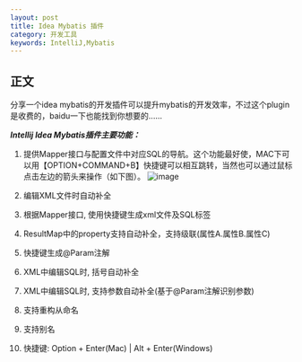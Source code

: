 ```yaml
---
layout: post
title: Idea Mybatis 插件
category: 开发工具
keywords: IntelliJ,Mybatis
--- 
```


## 正文
分享一个idea mybatis的开发插件可以提升mybatis的开发效率，不过这个plugin是收费的，baidu一下也能找到你想要的......

***Intellij Idea Mybatis插件主要功能：***

1. 提供Mapper接口与配置文件中对应SQL的导航。这个功能最好使，MAC下可以用【OPTION+COMMAND+B】快捷键可以相互跳转，当然也可以通过鼠标点击左边的箭头来操作（如下图）。
![image](http://blogimages.oss-cn-hangzhou.aliyuncs.com/ide_mybatis_plugin.png)

2. 编辑XML文件时自动补全
3. 根据Mapper接口, 使用快捷键生成xml文件及SQL标签
4. ResultMap中的property支持自动补全，支持级联(属性A.属性B.属性C)
5. 快捷键生成@Param注解
6. XML中编辑SQL时, 括号自动补全
7. XML中编辑SQL时, 支持参数自动补全(基于@Param注解识别参数)
8. 支持重构从命名
9. 支持别名
10. 快捷键:   Option + Enter(Mac) | Alt + Enter(Windows)



